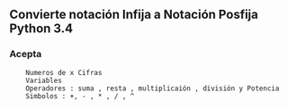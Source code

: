 
<h2>Convierte notación Infija a Notación Posfija
Python 3.4 </h2>
<h3>Acepta</h3>
	
    	Numeros de x Cifras
    	Variables
    	Operadores : suma , resta , multiplicaión , división y Potencia
    	Simbolos : +, - , * , / , ^
	

